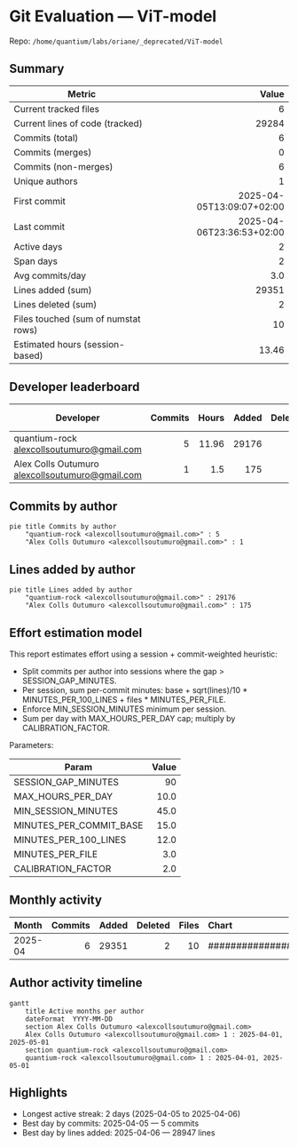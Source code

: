 # Git Evaluation — ViT-model

Repo: `/home/quantium/labs/oriane/_deprecated/ViT-model`

## Summary

| Metric | Value |
|---|---:|
| Current tracked files | 6 |
| Current lines of code (tracked) | 29284 |
| Commits (total) | 6 |
| Commits (merges) | 0 |
| Commits (non-merges) | 6 |
| Unique authors | 1 |
| First commit | 2025-04-05T13:09:07+02:00 |
| Last commit | 2025-04-06T23:36:53+02:00 |
| Active days | 2 |
| Span days | 2 |
| Avg commits/day | 3.0 |
| Lines added (sum) | 29351 |
| Lines deleted (sum) | 2 |
| Files touched (sum of numstat rows) | 10 |
| Estimated hours (session-based) | 13.46 |

## Developer leaderboard

| Developer | Commits | Hours | Added | Deleted | Files | Active days | First | Last | Avg size | Median size | Stars |
|---|---:|---:|---:|---:|---:|---:|---|---|---:|---:|:--:
| quantium-rock <alexcollsoutumuro@gmail.com> | 5 | 11.96 | 29176 | 2 | 8 | 2 | 2025-04-05T13:35:52+02:00 | 2025-04-06T23:36:53+02:00 | 5835.6 | 66.0 | ★★★★★ |
| Alex Colls Outumuro <alexcollsoutumuro@gmail.com> | 1 | 1.5 | 175 | 0 | 2 | 1 | 2025-04-05T13:09:07+02:00 | 2025-04-05T13:09:07+02:00 | 175.0 | 175.0 | ★☆☆☆☆ |

## Commits by author

```mermaid
pie title Commits by author
    "quantium-rock <alexcollsoutumuro@gmail.com>" : 5
    "Alex Colls Outumuro <alexcollsoutumuro@gmail.com>" : 1
```

## Lines added by author

```mermaid
pie title Lines added by author
    "quantium-rock <alexcollsoutumuro@gmail.com>" : 29176
    "Alex Colls Outumuro <alexcollsoutumuro@gmail.com>" : 175
```

## Effort estimation model

This report estimates effort using a session + commit-weighted heuristic:
- Split commits per author into sessions where the gap > SESSION_GAP_MINUTES.
- Per session, sum per-commit minutes: base + sqrt(lines)/10 * MINUTES_PER_100_LINES + files * MINUTES_PER_FILE.
- Enforce MIN_SESSION_MINUTES minimum per session.
- Sum per day with MAX_HOURS_PER_DAY cap; multiply by CALIBRATION_FACTOR.

Parameters:

| Param | Value |
|---|---:|
| SESSION_GAP_MINUTES | 90 |
| MAX_HOURS_PER_DAY | 10.0 |
| MIN_SESSION_MINUTES | 45.0 |
| MINUTES_PER_COMMIT_BASE | 15.0 |
| MINUTES_PER_100_LINES | 12.0 |
| MINUTES_PER_FILE | 3.0 |
| CALIBRATION_FACTOR | 2.0 |

## Monthly activity

| Month | Commits | Added | Deleted | Files | Chart |
|---|---:|---:|---:|---:|:---|
| 2025-04 | 6 | 29351 | 2 | 10 | ######################################## |

## Author activity timeline

```mermaid
gantt
    title Active months per author
    dateFormat  YYYY-MM-DD
    section Alex Colls Outumuro <alexcollsoutumuro@gmail.com>
    Alex Colls Outumuro <alexcollsoutumuro@gmail.com> 1 : 2025-04-01, 2025-05-01
    section quantium-rock <alexcollsoutumuro@gmail.com>
    quantium-rock <alexcollsoutumuro@gmail.com> 1 : 2025-04-01, 2025-05-01
```

## Highlights

- Longest active streak: 2 days (2025-04-05 to 2025-04-06)
- Best day by commits: 2025-04-05 — 5 commits
- Best day by lines added: 2025-04-06 — 28947 lines

